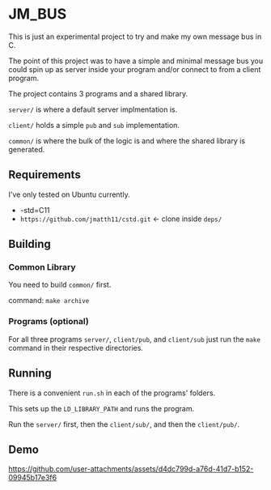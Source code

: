 # JM_BUS

This is just an experimental project to try and make my own message bus in C.

The point of this project was to have a simple and minimal message bus you could
spin up as server inside your program and/or connect to from a client program.

The project contains 3 programs and a shared library.

`server/` is where a default server implmentation is.

`client/` holds a simple `pub` and `sub` implementation.

`common/` is where the bulk of the logic is and where the shared library is generated.

## Requirements

I've only tested on Ubuntu currently.

- -std=C11
- `https://github.com/jmatth11/cstd.git` <- clone inside `deps/`

## Building

### Common Library

You need to build `common/` first.

command:
`make archive`

### Programs (optional)

For all three programs `server/`, `client/pub`, and `client/sub` just run the
`make` command in their respective directories.


## Running

There is a convenient `run.sh` in each of the programs' folders.

This sets up the `LD_LIBRARY_PATH` and runs the program.

Run the `server/` first, then the `client/sub/`, and then the `client/pub/`.

## Demo

https://github.com/user-attachments/assets/d4dc799d-a76d-41d7-b152-09945b17e3f6
